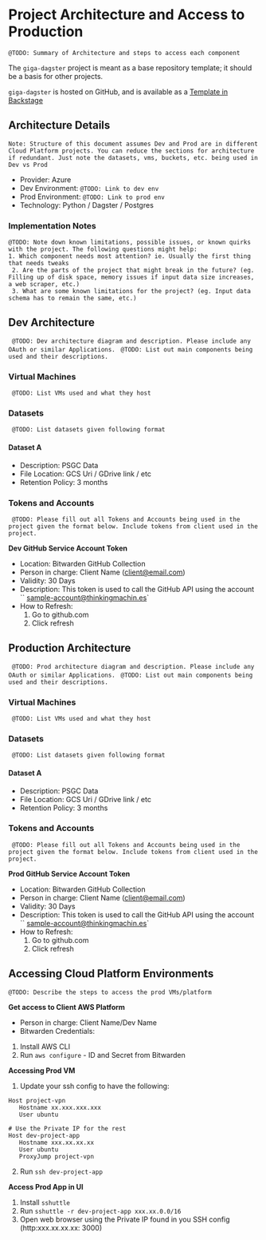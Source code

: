 # Project Architecture and Access to Production

``` @TODO: Summary of Architecture and steps to access each component ```

The `giga-dagster` project is meant as a base repository template; it should be
a basis for other projects.

`giga-dagster` is hosted on GitHub, and is available as
a [Template in Backstage]([url](https://catalog.tm8.dev/create?filters%5Bkind%5D=template&filters%5Buser%5D=all)****)

## Architecture Details

```Note: Structure of this document assumes Dev and Prod are in different Cloud Platform projects. You can reduce the sections for architecture if redundant. Just note the datasets, vms, buckets, etc. being used in Dev vs Prod ```

- Provider: Azure
- Dev Environment: ``` @TODO: Link to dev env ```
- Prod Environment: ``` @TODO: Link to prod env ```
- Technology: Python / Dagster / Postgres

### Implementation Notes

``` @TODO: Note down known limitations, possible issues, or known quirks with the project. The following questions might help: ``` <br>
``` 1. Which component needs most attention? ie. Usually the first thing that needs tweaks ``` <br>
``` 2. Are the parts of the project that might break in the future? (eg. Filling up of disk space, memory issues if input data size increases, a web scraper, etc.)``` <br>
``` 3. What are some known limitations for the project? (eg. Input data schema has to remain the same, etc.)```

## Dev Architecture

``` @TODO: Dev architecture diagram and description. Please include any OAuth or similar Applications.```
``` @TODO: List out main components being used and their descriptions.```

### Virtual Machines

``` @TODO: List VMs used and what they host```

### Datasets

``` @TODO: List datasets given following format```

#### Dataset A

- Description: PSGC Data
- File Location: GCS Uri / GDrive link / etc
- Retention Policy: 3 months

### Tokens and Accounts

``` @TODO: Please fill out all Tokens and Accounts being used in the project given the format below. Include tokens from client used in the project.```

**Dev GitHub Service Account Token**

- Location: Bitwarden GitHub Collection
- Person in charge: Client Name (client@email.com)
- Validity: 30 Days
- Description: This token is used to call the GitHub API using the account ``
  sample-account@thinkingmachin.es`
- How to Refresh:
    1. Go to github.com
    2. Click refresh

## Production Architecture

``` @TODO: Prod architecture diagram and description. Please include any OAuth or similar Applications.```
``` @TODO: List out main components being used and their descriptions.```

### Virtual Machines

``` @TODO: List VMs used and what they host```

### Datasets

``` @TODO: List datasets given following format```

#### Dataset A

- Description: PSGC Data
- File Location: GCS Uri / GDrive link / etc
- Retention Policy: 3 months

### Tokens and Accounts

``` @TODO: Please fill out all Tokens and Accounts being used in the project given the format below. Include tokens from client used in the project.```

**Prod GitHub Service Account Token**

- Location: Bitwarden GitHub Collection
- Person in charge: Client Name (client@email.com)
- Validity: 30 Days
- Description: This token is used to call the GitHub API using the account ``
  sample-account@thinkingmachin.es`
- How to Refresh:
    1. Go to github.com
    2. Click refresh

## Accessing Cloud Platform Environments

```@TODO: Describe the steps to access the prod VMs/platform```

**Get access to Client AWS Platform**

- Person in charge: Client Name/Dev Name
- Bitwarden Credentials:

1. Install AWS CLI
2. Run `aws configure` - ID and Secret from Bitwarden

**Accessing Prod VM**

1. Update your ssh config to have the following:

```
Host project-vpn
   Hostname xx.xxx.xxx.xxx
   User ubuntu
   
# Use the Private IP for the rest
Host dev-project-app
   Hostname xxx.xx.xx.xx
   User ubuntu
   ProxyJump project-vpn
```

2. Run `ssh dev-project-app`

**Access Prod App in UI**

1. Install `sshuttle`
2. Run `sshuttle -r dev-project-app xxx.xx.0.0/16`
3. Open web browser using the Private IP found in you SSH config (http:xxx.xx.xx.xx:
    3000) 

